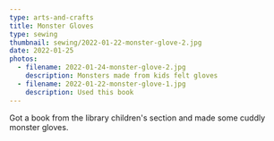 ```yaml
---
type: arts-and-crafts
title: Monster Gloves
type: sewing
thumbnail: sewing/2022-01-22-monster-glove-2.jpg
date: 2022-01-25
photos:
  - filename: 2022-01-24-monster-glove-2.jpg
    description: Monsters made from kids felt gloves
  - filename: 2022-01-22-monster-glove-1.jpg
    description: Used this book
---
```


Got a book from the library children's section and made some cuddly monster gloves.

